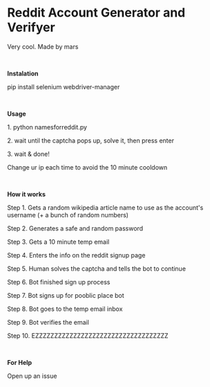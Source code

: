 # Reddit Account Generator and Verifyer

Very cool. Made by mars

<br>

**Instalation**

pip install selenium webdriver-manager

<br>

**Usage**

1\. python namesforreddit.py

2\. wait until the captcha pops up, solve it, then press enter

3\. wait & done!

Change ur ip each time to avoid the 10 minute cooldown

<br>

**How it works**

Step 1. Gets a random wikipedia article name to use as the account's username (+ a bunch of random numbers)

Step 2. Generates a safe and random password

Step 3. Gets a 10 minute temp email

Step 4. Enters the info on the reddit signup page

Step 5. Human solves the captcha and tells the bot to continue

Step 6. Bot finished sign up process

Step 7. Bot signs up for pooblic place bot

Step 8. Bot goes to the temp email inbox

Step 9. Bot verifies the email

Step 10. EZZZZZZZZZZZZZZZZZZZZZZZZZZZZZZZZZZZ

<br>

**For Help**

Open up an issue